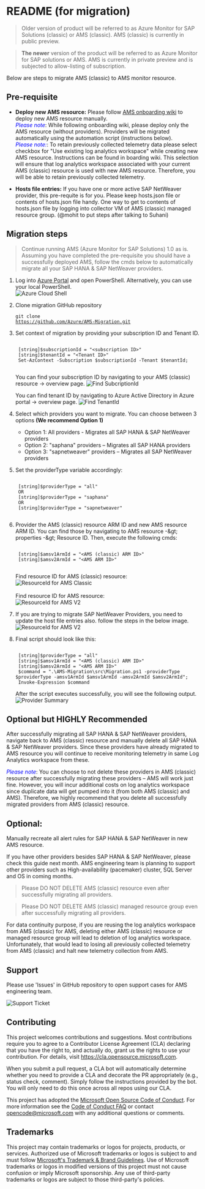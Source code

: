 # README (for migration)

> Older version of product will be referred to as Azure Monitor for SAP Solutions (classic) or AMS (classic). AMS (classic) is currently in public preview.

> **The newer** version of the product will be referred to as Azure Monitor for SAP solutions or AMS. AMS is currently in private preview and is subjected to allow-listing of subscription.

Below are steps to migrate AMS (classic) to AMS monitor resource.

## Pre-requisite

- **Deploy new AMS resource:** Please follow [AMS onboarding wiki](https://github.com/Azure/Azure-Monitor-for-SAP-solutions-preview/wiki) to deploy new AMS resource manually.<br> <span style="color:blue"><i>Please note</i></span>: While following onboarding wiki, please deploy only the AMS resource (without providers). Providers will be migrated automatically using the automation script (instructions below). <br><span style="color:blue"><i>Please note:</i></span>: To retain previously collected telemetry data please select checkbox for &quot;Use existing log analytics workspace&quot; while creating new AMS resource. Instructions can be found in boarding wiki. This selection will ensure that log analytics workspace associated with your current AMS (classic) resource is used with new AMS resource. Therefore, you will be able to retain previously collected telemetry.

- **Hosts file entries:** If you have one or more active SAP NetWeaver provider, this pre-requite is for you. Please keep hosts.json file or contents of hosts.json file handy. One way to get to contents of hosts.json file by logging into collector VM of AMS (classic) managed resource group. (@mohit to put steps after talking to Suhani)

## Migration steps
> Continue running AMS (Azure Monitor for SAP Solutions) 1.0 as is.<br/>Assuming you have completed the pre-requisite you should have a successfully deployed AMS, follow the cmds below to automatically migrate all your SAP HANA &amp; SAP NetWeaver providers.
	
1. Log into [Azure Portal](https://ms.portal.azure.com) and open PowerShell. Alternatively, you can use your local PowerShell.<br/> 
![Azure Cloud Shell](./src/assets/CloudShell.png "Azure Cloud Shell")
2. Clone migration GitHub repository <br> <pre><code>git clone <a href="https://github.com/Azure/AMS-Migration.git">https://github.com/Azure/AMS-Migration.git</a></code></pre>
3. Set context of migration by providing your subscription ID and Tenant ID.
	<pre><code>
	[string]$subscriptionId = &quot;&lt;subscription ID&gt;&quot;
	[string]$tenantId = &quot;&lt;Tenant ID&gt;&quot; 
	Set-AzContext -Subscription $subscriptionId -Tenant $tenantId;
	</code></pre>
	You can find your subscription ID by navigating to your AMS (classic) resource -> overview page.
	![Find SubcriptionId](./src/assets/FindSubscriptionId.png "Find SubcriptionId")

	You can find tenant ID by navigating to Azure Active Directory in Azure portal -> overview page.
	![Find TenantId](./src/assets/FindTenantId.png "Find TenantId")

4. Select which providers you want to migrate. You can choose between 3 options **(We recommend Option 1)**
    - Option 1: All providers - Migrates all SAP HANA &amp; SAP NetWeaver providers
    - Option 2: &quot;saphana&quot; providers – Migrates all SAP HANA providers
    - Option 3: &quot;sapnetweaver&quot; providers – Migrates all SAP NetWeaver providers

5. Set the providerType variable accordingly:
	<pre><code>
	[string]$providerType = &quot;all&quot;
	OR 
	[string]$providerType = &quot;saphana&quot;
	OR
	[string]$providerType = &quot;sapnetweaver&quot;
	</code></pre>

6. Provider the AMS (classic) resource ARM ID and new AMS resource ARM ID. You can find those by navigating to AMS resource -\&gt; properties -\&gt; Resource ID. Then, execute the following cmds:
	<pre><code>
	[string]$amsv1ArmId = &quot;&lt;AMS (classic) ARM ID&gt;&quot;
	[string]$amsv2ArmId = &quot;&lt;AMS ARM ID&gt;&quot;
	</code></pre>
	Find resource ID for AMS (classic) resource: <br/>
	![ResourceId for AMS Classic](./src/assets/ResourceIdAmsClassic.png "ResourceId for AMS Classic")
	<br/><br/>
	Find resource ID for AMS resource: <br/>
	![ResourceId for AMS V2](./src/assets/ResourceIdAmsV2.png "ResourceId for AMS V2")

7. If you are trying to migrate SAP NetWeaver Providers, you need to update the host file entries also. follow the steps in the below image.
	<br/>![ResourceId for AMS V2](./src/assets/hostfile.png "ResourceId for AMS V2")

8. Final script should look like this:
	<pre><code>
	[string]$providerType = &quot;all&quot;
	[string]$amsv1ArmId = &quot;&lt;AMS (classic) ARM ID&gt;&quot;
	[string]$amsv2ArmId = &quot;&lt;AMS ARM ID&gt;&quot;	
	$command = ".\AMS-Migration\src\Migration.ps1 -providerType $providerType -amsv1ArmId $amsv1ArmId -amsv2ArmId $amsv2ArmId";
	Invoke-Expression $command</code></pre>
	After the script executes successfully, you will see the following output. <br/>
	![Provider Summary](./src/assets/Summary.png "Provider Summary")


## Optional but HIGHLY Recommended 

After successfully migrating all SAP HANA &amp; SAP NetWeaver providers, navigate back to AMS (classic) resource and manually delete all SAP HANA &amp; SAP NetWeaver providers. Since these providers have already migrated to AMS resource you will continue to receive monitoring telemetry in same Log Analytics workspace from these.

<span style="color:blue"><i>Please note</i></span>: You can choose to not delete these providers in AMS (classic) resource after successfully migrating these providers – AMS will work just fine. However, you will incur additional costs on log analytics workspace since duplicate data will get pumped into it (from both AMS (classic) and AMS). Therefore, we highly recommend that you delete all successfully migrated providers from AMS (classic) resource.

## Optional: 
Manually recreate all alert rules for SAP HANA &amp; SAP NetWeaver in new AMS resource.

If you have other providers besides SAP HANA &amp; SAP NetWeaver, please check this guide next month. AMS engineering team is planning to support other providers such as High-availability (pacemaker) cluster, SQL Server and OS in coming months.

> Please DO NOT DELETE AMS (classic) resource even after successfully migrating all providers.

> Please DO NOT DELETE AMS (classic) managed resource group even after successfully migrating all providers.

For data continuity purpose, if you are reusing the log analytics workspace from AMS (classic) for AMS, deleting either AMS (classic) resource or managed resource group will lead to deletion of log analytics workspace. Unfortunately, that would lead to losing all previously collected telemetry from AMS (classic) and halt new telemetry collection from AMS.

## Support

Please use &#39;Issues&#39; in GitHub repository to open support cases for AMS engineering team.

![Support Ticket](./src/assets/SupportTicket.png "Support Ticket")

## Contributing

This project welcomes contributions and suggestions.  Most contributions require you to agree to a
Contributor License Agreement (CLA) declaring that you have the right to, and actually do, grant us
the rights to use your contribution. For details, visit https://cla.opensource.microsoft.com.

When you submit a pull request, a CLA bot will automatically determine whether you need to provide
a CLA and decorate the PR appropriately (e.g., status check, comment). Simply follow the instructions
provided by the bot. You will only need to do this once across all repos using our CLA.

This project has adopted the [Microsoft Open Source Code of Conduct](https://opensource.microsoft.com/codeofconduct/).
For more information see the [Code of Conduct FAQ](https://opensource.microsoft.com/codeofconduct/faq/) or
contact [opencode@microsoft.com](mailto:opencode@microsoft.com) with any additional questions or comments.

## Trademarks

This project may contain trademarks or logos for projects, products, or services. Authorized use of Microsoft 
trademarks or logos is subject to and must follow 
[Microsoft's Trademark & Brand Guidelines](https://www.microsoft.com/en-us/legal/intellectualproperty/trademarks/usage/general).
Use of Microsoft trademarks or logos in modified versions of this project must not cause confusion or imply Microsoft sponsorship.
Any use of third-party trademarks or logos are subject to those third-party's policies.
